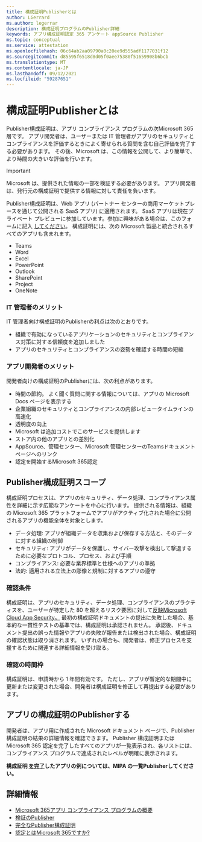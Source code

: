 ```yaml
---
title: 構成証明Publisherとは
author: LGerrard
ms.author: legerrar
description: 構成証明プログラムのPublisher詳細
keywords: アプリ構成証明認定 365 アンケート appSource Publisher
ms.topic: conceptual
ms.service: attestation
ms.openlocfilehash: 06c64ab2aa09790a0c20ee9d555adf1177031f12
ms.sourcegitcommit: d85595f6518d8d05f0aee75380f51659908b6bcb
ms.translationtype: MT
ms.contentlocale: ja-JP
ms.lasthandoff: 09/12/2021
ms.locfileid: "59287651"
---
```

# <a name="what-is-publisher-attestation"></a>構成証明Publisherとは

Publisher構成証明は、アプリ コンプライアンス プログラムの次Microsoft 365層です。 アプリ開発者は、ユーザーまたは IT 管理者がアプリのセキュリティとコンプライアンスを評価するときによく寄せられる質問を含む自己評価を完了する必要があります。 その後、Microsoft は、この情報を公開して、より簡単で、より時間の大きいな評価を行います。

> [!IMPORTANT]
> Microsoft は、提供された情報の一部を検証する必要があります。 アプリ開発者は、発行元の構成証明で提供する情報に対して責任を負います。 

Publisher構成証明は、Web アプリ (パートナー センターの商用マーケットプレースを通じて公開される SaaS アプリ) に適用されます。 SaaS アプリは現在プライベート プレビューに参加しています。参加に興味がある場合は、このフォームに記入 [してください](https://customervoice.microsoft.com/Pages/ResponsePage.aspx?id=v4j5cvGGr0GRqy180BHbR4cf3qxCU_RNtqjCSalFdSFUNDMzTVJKR0wzTEJRSFJVSk9OQUlOV0RJSyQlQCN0PWcu)。 構成証明には、次の Microsoft 製品と統合されるすべてのアプリも含まれます。

- Teams
- Word
- Excel
- PowerPoint 
- Outlook
- SharePoint
- Project
- OneNote

### <a name="benefits-for-it-admins"></a>IT 管理者のメリット
IT 管理者向け構成証明のPublisherの利点は次のとおりです。
-   組織で有効になっているアプリケーションのセキュリティとコンプライアンス対策に対する信頼度を追加しました
-   アプリのセキュリティとコンプライアンスの姿勢を確認する時間の短縮

### <a name="benefits-for-app-developers"></a>アプリ開発者のメリット 
開発者向けの構成証明のPublisherには、次の利点があります。 
-   時間の節約。 よく聞く質問に関する情報については、アプリの Microsoft Docs ページを表示する
-   企業組織のセキュリティとコンプライアンスの内部レビュータイムラインの高速化
-   透明度の向上
- Microsoft は追加コストでこのサービスを提供します
-   ストア内の他のアプリとの差別化
-   AppSource、管理センター、Microsoft 管理センターのTeamsドキュメント ページへのリンク
-   認定を開始するMicrosoft 365認定


## <a name="publisher-attestation-scope"></a>Publisher構成証明スコープ

構成証明プロセスは、アプリのセキュリティ、データ処理、コンプライアンス属性を詳細に示す広範なアンケートを中心に行います。 提供される情報は、組織の Microsoft 365 プラットフォームでアプリがアクティブ化された場合に公開されるアプリの機能全体を対象とします。

- データ処理: アプリが組織データを収集および保存する方法と、そのデータに対する組織の制御
- セキュリティ: アプリがデータを保護し、サイバー攻撃を検出して撃退するために必要なプロトコル、プロセス、および手順
- コンプライアンス: 必要な業界標準と仕様へのアプリの準拠
- 法的: 適用される立法上の彫像と規制に対するアプリの遵守

### <a name="confirmation-criteria"></a>確認条件

構成証明は、アプリのセキュリティ、データ処理、コンプライアンスのプラクティスを、ユーザーが特定した 80 を超えるリスク要因に対して[反映Microsoft Cloud App Security。](https://www.microsoft.com/microsoft-365/enterprise-mobility-security/cloud-app-security) 最初の構成証明ドキュメントの提出に失敗した場合、基本的な一貫性テストの基準では、構成証明は承認されません。 承認後、ドキュメント提出の誤った情報やアプリの失敗が報告または検出された場合、構成証明の確認状態は取り消されます。 いずれの場合も、開発者は、修正プロセスを支援するために関連する詳細情報を受け取る。

### <a name="confirmation-time-frame"></a>確認の時間枠

構成証明は、申請時から 1 年間有効です。 ただし、アプリが暫定的な期間中に更新または変更された場合、開発者は構成証明を修正して再提出する必要があります。

## <a name="reviewing-an-apps-publisher-attestation"></a>アプリの構成証明のPublisherする

開発者は、アプリ用に作成された Microsoft ドキュメント ページで、Publisher構成証明の結果の詳細情報を確認できます。 Publisher 構成証明または Microsoft 365 認定を完了したすべてのアプリが一覧表示され、各リストには、コンプライアンス プログラムで達成されたレベルが明確に表示されます。

**構成証明 [を完了](https://docs.microsoft.com/microsoft-365-app-certification/teams/iglobe-mipa-your-personal-assistant?pivots=mcas)したアプリの例については、MIPA の一覧Publisherしてください。** 

## <a name="learn-more"></a>詳細情報

* [Microsoft 365アプリ コンプライアンス プログラムの概要](~/overview.md)
* [検証のPublisher](https://docs.microsoft.com/azure/active-directory/develop/publisher-verification-overview)
* [完全なPublisher構成証明](~/docs/attestation.md)  
* [認定とはMicrosoft 365ですか?](~/docs/enterprise-app-certification-guide.md)
